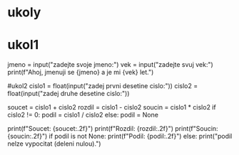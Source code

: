 # ukoly
# ukol1
jmeno = input("zadejte svoje jmeno:")
vek = input("zadejte svuj vek:")
print(f"Ahoj, jmenuji se {jmeno} a je mi {vek} let.")


#ukol2
cislo1 = float(input("zadej prvni desetine cislo:"))
cislo2 = float(input("zadej druhe desetine cislo:"))

soucet = cislo1 + cislo2
rozdil = cislo1 - cislo2
soucin = cislo1 * cislo2
if cislo2 != 0:
    podil = cislo1 / cislo2
else:
    podil = None

print(f"Soucet: {soucet:.2f}")
print(f"Rozdil: {rozdil:.2f}")
print(f"Soucin: {soucin:.2f}")
if podil is not None:
    print(f"Podil: {podil:.2f}")
else:
    print("podil nelze vypocitat (deleni nulou).")
